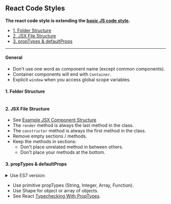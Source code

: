 ## React Code Styles

**The react code style is extending the [basic JS code style](../README.md).**

- [1. Folder Structure](#1-folder-structure)
- [2. JSX File Structure](#2-jsx-file-structure)
- [3. propTypes & defaultProps](#3-proptypes--defaultprops)

----

#### General
* Don't use one word as component name (except common components).
* Container components will end with `Container`.
* Explicit `window` when you access global scope variables.

#### 1. Folder Structure
```

```
  
#### 2. JSX File Structure
* See [Example JSX Component Structure](./templates/FileStructure.jsx)
* The `render` method is always the last method in the class.
* The `constructor` method is always the first method in the class.
* Remove empty sections / methods.
* Keep the methods in sections:
    * Don't place unrelated method in between others.
    * Don't place your methods at the bottom. 

#### 3. propTypes & defaultProps
<details><summary>Use ES7 version:</summary>
  
<br>
<br>

**Good:**
```js
class Example extends React.Component {

  static propTypes = {
    ...
  }
	
  static defaultProps = {
    ...
  }

}
```

<br> 

**Bad:**

```js
class Example extends React.Component {
  ...
}

Example.propTypes = {
  ...
}

Example.defaultProps = {
  ...
}
```
</details>

* Use primitive propTypes (String, Integer, Array, Function).
* Use Shape for object or array of objects.
* See React [Typechecking With PropTypes](https://reactjs.org/docs/typechecking-with-proptypes.html).
